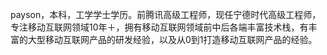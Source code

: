 payson，本科，工学学士学历。前腾讯高级工程师，现任宁德时代高级工程师，专注移动互联网领域10年＋，拥有移动互联网领域前中后各端丰富技术栈，有丰富的大型移动互联网产品的研发经验，以及从0到1打造移动互联网产品的经验。